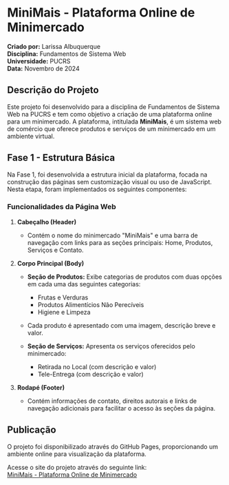 # MiniMais - Plataforma Online de Minimercado

**Criado por:** Larissa Albuquerque  
**Disciplina:** Fundamentos de Sistema Web  
**Universidade:** PUCRS  
**Data:** Novembro de 2024

## Descrição do Projeto

Este projeto foi desenvolvido para a disciplina de Fundamentos de Sistema Web na PUCRS e tem como objetivo a criação de uma plataforma online para um minimercado. A plataforma, intitulada **MiniMais**, é um sistema web de comércio que oferece produtos e serviços de um minimercado em um ambiente virtual.

## Fase 1 - Estrutura Básica

Na Fase 1, foi desenvolvida a estrutura inicial da plataforma, focada na construção das páginas sem customização visual ou uso de JavaScript. Nesta etapa, foram implementados os seguintes componentes:

### Funcionalidades da Página Web

1. **Cabeçalho (Header)**
   - Contém o nome do minimercado "MiniMais" e uma barra de navegação com links para as seções principais: Home, Produtos, Serviços e Contato.

2. **Corpo Principal (Body)**
   - **Seção de Produtos:** Exibe categorias de produtos com duas opções em cada uma das seguintes categorias:
     - Frutas e Verduras
     - Produtos Alimentícios Não Perecíveis
     - Higiene e Limpeza
   - Cada produto é apresentado com uma imagem, descrição breve e valor.

   - **Seção de Serviços:** Apresenta os serviços oferecidos pelo minimercado:
     - Retirada no Local (com descrição e valor)
     - Tele-Entrega (com descrição e valor)

3. **Rodapé (Footer)**
   - Contém informações de contato, direitos autorais e links de navegação adicionais para facilitar o acesso às seções da página.

## Publicação

O projeto foi disponibilizado através do GitHub Pages, proporcionando um ambiente online para visualização da plataforma.

Acesse o site do projeto através do seguinte link:  
[MiniMais - Plataforma Online de Minimercado](https://lalbuquerques.github.io/projeto-fundamentos-de-sistemas-web/)
